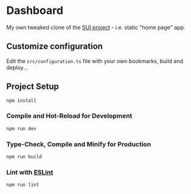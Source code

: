 # Dashboard

My own tweaked clone of the [SUI project](https://github.com/jeroenpardon/sui) - i.e. static "home page" app.

## Customize configuration

Edit the `src/configuration.ts` file with your own bookmarks, build and deploy...

## Project Setup

```sh
npm install
```

### Compile and Hot-Reload for Development

```sh
npm run dev
```

### Type-Check, Compile and Minify for Production

```sh
npm run build
```

### Lint with [ESLint](https://eslint.org/)

```sh
npm run lint
```
